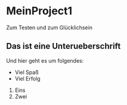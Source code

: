 # MeinProject1
Zum Testen und zum Glücklichsein

## Das ist eine Unterueberschrift ##

Und hier geht es um folgendes:
* Viel Spaß
* Viel Erfolg

1. Eins  
2. Zwei  


